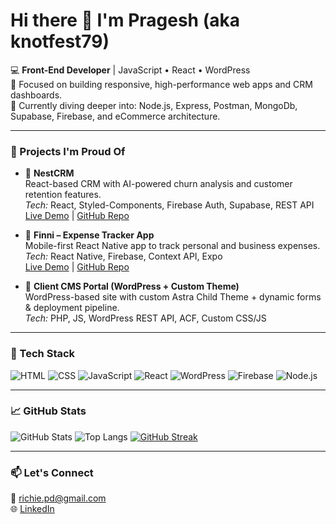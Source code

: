 # Hi there 👋 I'm Pragesh (aka knotfest79)

💻 **Front-End Developer** | JavaScript • React • WordPress  
🎯 Focused on building responsive, high-performance web apps and CRM dashboards.  
🧠 Currently diving deeper into: Node.js, Express, Postman, MongoDb, Supabase, Firebase, and eCommerce architecture.

---

### 🚀 Projects I'm Proud Of

- 🔹 **NestCRM**  
  React-based CRM with AI-powered churn analysis and customer retention features.  
  _Tech:_ React, Styled-Components, Firebase Auth, Supabase, REST API  
 [Live Demo](#) | [GitHub Repo](#)

- 🔹 **Finni – Expense Tracker App**  
  Mobile-first React Native app to track personal and business expenses.  
  _Tech:_ React Native, Firebase, Context API, Expo  
  [Live Demo](#) | [GitHub Repo](#)

- 🔹 **Client CMS Portal (WordPress + Custom Theme)**  
  WordPress-based site with custom Astra Child Theme + dynamic forms & deployment pipeline.  
  _Tech:_ PHP, JS, WordPress REST API, ACF, Custom CSS/JS

---

### 🧰 Tech Stack

![HTML](https://img.shields.io/badge/-HTML5-E34F26?style=flat&logo=html5&logoColor=white)
![CSS](https://img.shields.io/badge/-CSS3-1572B6?style=flat&logo=css3)
![JavaScript](https://img.shields.io/badge/-JavaScript-black?style=flat&logo=javascript)
![React](https://img.shields.io/badge/-React-61DAFB?style=flat&logo=react)
![WordPress](https://img.shields.io/badge/-WordPress-21759B?style=flat&logo=wordpress)
![Firebase](https://img.shields.io/badge/-Firebase-FFCA28?style=flat&logo=firebase)
![Node.js](https://img.shields.io/badge/-Node.js-339933?style=flat&logo=nodedotjs)

---

### 📈 GitHub Stats

![GitHub Stats](https://github-readme-stats.vercel.app/api?username=knotfest79&show_icons=true&theme=react)
![Top Langs](https://github-readme-stats.vercel.app/api/top-langs/?username=knotfest79&layout=compact&theme=react)
[![GitHub Streak](https://streak-stats.demolab.com?user=knotfest79&theme=react)](https://git.io/streak-stats)

---

### 📫 Let's Connect

📧 richie.pd@gmail.com  
🌐 [LinkedIn](https://www.linkedin.com/in/pragesh-devbhandari-311762128/)  

